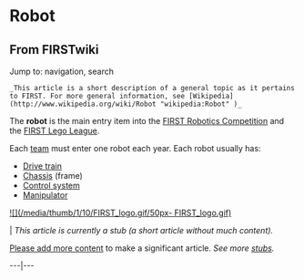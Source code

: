 # Robot

## From FIRSTwiki

Jump to: navigation, search

```
_This article is a short description of a general topic as it pertains to FIRST. For more general information, see [Wikipedia](http://www.wikipedia.org/wiki/Robot "wikipedia:Robot" )_
```

The **robot** is the main entry item into the [FIRST Robotics Competition](FIRST_Robotics_Competition "FIRST Robotics
Competition") and the [FIRST Lego League](FIRST_Lego_League "FIRST
Lego League").

Each [team](team) must enter one robot each year. Each robot usually has:

- [Drive train](drive-train)
- [Chassis](Chassis "Chassis") (frame)
- [Control system](control-system)
- [Manipulator](/index.php?title=Manipulator&action=edit "Manipulator")

[![](/media/thumb/1/10/FIRST_logo.gif/50px-
FIRST_logo.gif)](Image:FIRST_logo.gif)

| _This article is currently a stub (a short article without much content)._

[Please add more content](http://www.firstwiki.net/index.php?title=Robot&action=edit "http://www.firstwiki.net/index.php?title=Robot&action=edit") to make a significant article. _See more [stubs](Special:Shortpages "Special:Shortpages")._

---|---
